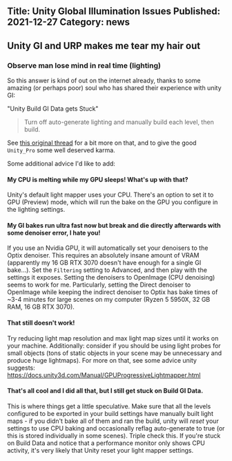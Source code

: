 ﻿Title: Unity Global Illumination Issues
Published: 2021-12-27
Category: news
---
## Unity GI and URP makes me tear my hair out
### Observe man lose mind in real time (lighting)
So this answer is kind of out on the internet already, thanks to some amazing (or perhaps poor) soul who has shared their experience with unity GI:

"Unity Build GI Data gets Stuck"
> Turn off auto-generate lighting and manually build each level, then build.

See [this original thread](https://www.reddit.com/r/unity/comments/i1xhz5/unity_gets_stuck_on_build_gi_data_can_i_have_some/) for a bit more on that, and to give the good `Unity_Pro` some well deserved karma.

Some additional advice I'd like to add:
#### My CPU is melting while my GPU sleeps!  What's up with that? 
Unity's default light mapper uses your CPU.  There's an option to set it to GPU (Preview) mode, which will run the bake on the GPU you configure in the lighting settings.

#### My GI bakes run ultra fast now but break and die directly afterwards with some denoiser error, I hate you! 
If you use an Nvidia GPU, it will automatically set your denoisers to the Optix denoiser.  This requires an absolutely insane amount of VRAM (apparently my 16 GB RTX 3070 doesn't have enough for a single GI bake...). Set the `Filtering` setting to Advanced, and then play with the settings it exposes.   Setting the denoisers to OpenImage (CPU denoising) seems to work for me.  Particularly, setting the Direct denoiser to OpenImage while keeping the indirect denoiser to Optix has bake times of ~3-4 minutes for large scenes on my computer (Ryzen 5 5950X, 32 GB RAM, 16 GB RTX 3070).

#### That still doesn't work!
Try reducing light map resolution and max light map sizes until it works on your machine.  Additionally: consider if you should be using light probes for small objects (tons of static objects in your scene may be unnecessary and produce huge lightmaps).  For more on that, see some advice unity suggests: https://docs.unity3d.com/Manual/GPUProgressiveLightmapper.html

#### That's all cool and I did all that, but I still get stuck on Build GI Data.
This is where things get a little speculative.  Make sure that all the levels configured to be exported in your build settings have manually built light maps - if you didn't bake all of them and ran the build, unity will _reset_ your settings to use CPU baking and occasionally reflag auto-generate to true (or this is stored individually in some scenes).  Triple check this.  If you're stuck on Build Data and notice that a performance monitor only shows CPU activity, it's very likely that Unity reset your light mapper settings.